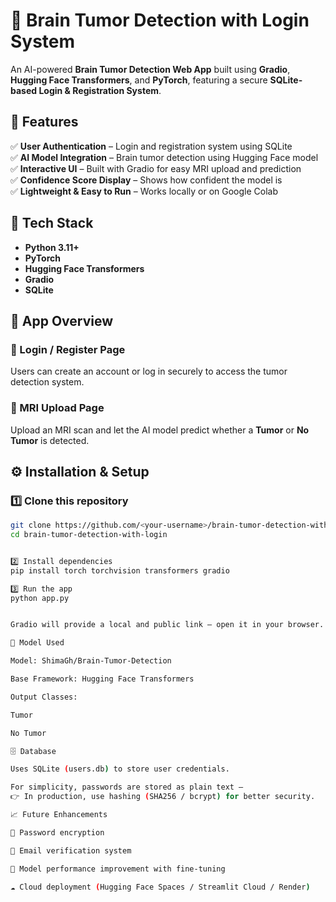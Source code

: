 # 🧠 Brain Tumor Detection with Login System

An AI-powered **Brain Tumor Detection Web App** built using **Gradio**, **Hugging Face Transformers**, and **PyTorch**, featuring a secure **SQLite-based Login & Registration System**.  


## 🚀 Features

✅ **User Authentication** – Login and registration system using SQLite  
✅ **AI Model Integration** – Brain tumor detection using Hugging Face model  
✅ **Interactive UI** – Built with Gradio for easy MRI upload and prediction  
✅ **Confidence Score Display** – Shows how confident the model is  
✅ **Lightweight & Easy to Run** – Works locally or on Google Colab  


## 🧩 Tech Stack

- **Python 3.11+**
- **PyTorch**
- **Hugging Face Transformers**
- **Gradio**
- **SQLite**



## 📸 App Overview

### 🔐 Login / Register Page
Users can create an account or log in securely to access the tumor detection system.

### 🧠 MRI Upload Page
Upload an MRI scan and let the AI model predict whether a **Tumor** or **No Tumor** is detected.



## ⚙️ Installation & Setup

### 1️⃣ Clone this repository
```bash
git clone https://github.com/<your-username>/brain-tumor-detection-with-login.git
cd brain-tumor-detection-with-login


2️⃣ Install dependencies
pip install torch torchvision transformers gradio

3️⃣ Run the app
python app.py


Gradio will provide a local and public link — open it in your browser.

🧠 Model Used

Model: ShimaGh/Brain-Tumor-Detection

Base Framework: Hugging Face Transformers

Output Classes:

Tumor

No Tumor

🗄️ Database

Uses SQLite (users.db) to store user credentials.

For simplicity, passwords are stored as plain text —
👉 In production, use hashing (SHA256 / bcrypt) for better security.

📈 Future Enhancements

🔐 Password encryption

📧 Email verification system

🧠 Model performance improvement with fine-tuning

☁️ Cloud deployment (Hugging Face Spaces / Streamlit Cloud / Render)

